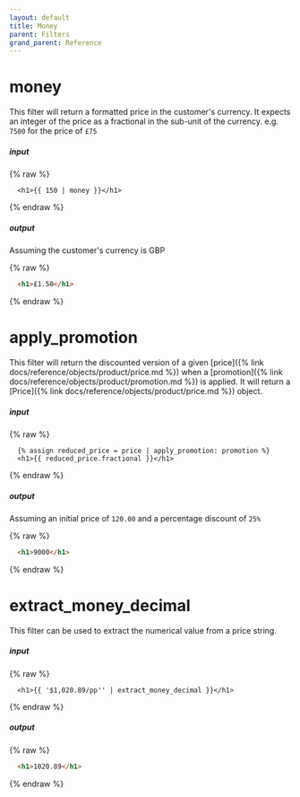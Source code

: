 ```yaml
---
layout: default
title: Money
parent: Filters
grand_parent: Reference
---
```


# money

This filter will return a formatted price in the customer's currency. It expects an integer of the price as a fractional in the sub-unit of the currency. e.g. `7500` for the price of `£75`

##### input
{% raw %}
```liquid
  <h1>{{ 150 | money }}</h1>
```
{% endraw %}

##### output
Assuming the customer's currency is GBP

{% raw %}
```html
  <h1>£1.50</h1>
```
{% endraw %}

# apply_promotion

This filter will return the discounted version of a given [price]({% link docs/reference/objects/product/price.md %}) when a [promotion]({% link docs/reference/objects/product/promotion.md %}) is applied. It will return a [Price]({% link docs/reference/objects/product/price.md %}) object.

##### input
{% raw %}
```liquid
  {% assign reduced_price = price | apply_promotion: promotion %}
  <h1>{{ reduced_price.fractional }}</h1>
```
{% endraw %}

##### output
Assuming an initial price of `120.00` and a percentage discount of `25%`

{% raw %}
```html
  <h1>9000</h1>
```
{% endraw %}

# extract_money_decimal

This filter can be used to extract the numerical value from a price string.

##### input
{% raw %}
```liquid
  <h1>{{ '$1,020.89/pp'' | extract_money_decimal }}</h1>
```
{% endraw %}

##### output

{% raw %}
```html
  <h1>1020.89</h1>
```
{% endraw %}


